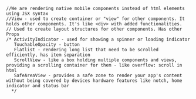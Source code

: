     //We are rendering native mobile components instead of html elements using JSX syntax
    //View - used to create container or "view" for other components. It holds other components. It's like <div> with added functionalities. 
    // Used to create layout structures for other components. Has other Props
    /* ActivityIndicator - used for showing a spinner or loading indicator
       TouchableOpacity - button
       Flatlist - rendering long list that need to be scrolled efficiently, has item separation
       ScrollView - like a box holding multiple components and views, providing a scrolling container for them - like overflow: scroll in html
       SafeAreaView - provides a safe zone to render your app's content without being covered by devices hardware features like notch, home indicator and status bar
      */